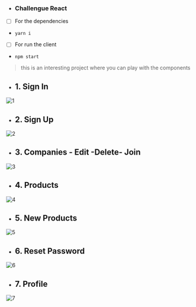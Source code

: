 - ### Challengue React 

 - [ ] For the dependencies
 
- `yarn i`  

 - [ ] For run the client
 
- `npm start `  


>this is an interesting project where you can play with the components

- ## 1. Sign In

![1](https://user-images.githubusercontent.com/39449321/83256926-ff530600-a178-11ea-9c2e-ac656b46ec5f.PNG)

- ## 2. Sign Up

![2](https://user-images.githubusercontent.com/39449321/83256932-01b56000-a179-11ea-8a57-92a12951c3f6.PNG)

- ## 3. Companies - Edit -Delete- Join

![3](https://user-images.githubusercontent.com/39449321/83256942-0548e700-a179-11ea-95ab-60b760996610.PNG)

- ## 4. Products

![4](https://user-images.githubusercontent.com/39449321/83256948-0843d780-a179-11ea-9ef6-acf3845e84e2.PNG)

- ## 5. New Products

![5](https://user-images.githubusercontent.com/39449321/83256954-0a0d9b00-a179-11ea-8aef-cde136bdb51b.PNG)

- ## 6. Reset Password

![6](https://user-images.githubusercontent.com/39449321/83256960-0c6ff500-a179-11ea-81fc-414836decdc2.PNG)

- ## 7. Profile

![7](https://user-images.githubusercontent.com/39449321/83256969-0e39b880-a179-11ea-843f-60e8f26f32fd.PNG)
